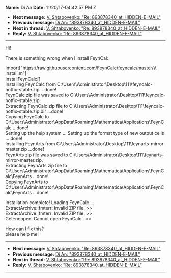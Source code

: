 **Name:** Di An
**Date:** 11/20/17-04:42:57 PM Z

  - **Next message:** [V. Shtabovenko: "Re:
    893878340_at_HIDDEN-E-MAIL"](1357.html)
  - **Previous message:** [Di An: "893878340_at_HIDDEN-E-MAIL"](1355.html)
  - **Next in thread:** [V. Shtabovenko: "Re:
    893878340_at_HIDDEN-E-MAIL"](1357.html)
  - **Reply:** [V. Shtabovenko: "Re: 893878340_at_HIDDEN-E-MAIL"](1357.html)

-----

Hi\!  

There is something wrong when I install FeynCal:  

Import["https://raw.githubusercontent.com/FeynCalc/feyncalc/master/\\  
install.m"]  
InstallFeynCalc[]  
Installing FeynCalc from
C:\\Users\\Administrator\\Desktop\\111\\feyncalc-hotfix-stable.zip
...done\!  
FeynCalc zip file was saved to
C:\\Users\\Administrator\\Desktop\\111\\feyncalc-hotfix-stable.zip.  
Extracting FeynCalc zip file to
C:\\Users\\Administrator\\Desktop\\111\\feyncalc-hotfix-stable.zip.dir
...done\!  
Copying FeynCalc to
C:\\Users\\Administrator\\AppData\\Roaming\\Mathematica\\Applications\\FeynCalc
...done\!  
Setting up the help system ... Setting up the format type of new output
cells ... done\!  
Installing FeynArts from
C:\\Users\\Administrator\\Desktop\\111\\feynarts-mirror-master.zip
...done\!  
FeynArts zip file was saved to
C:\\Users\\Administrator\\Desktop\\111\\feynarts-mirror-master.zip.  
Extracting FeynArts zip file to
C:\\Users\\Administrator\\AppData\\Roaming\\Mathematica\\Applications\\FeynCalc\\FeynArts
...done\!  
Copying FeynArts to
C:\\Users\\Administrator\\AppData\\Roaming\\Mathematica\\Applications\\FeynCalc\\FeynArts
...done\!  

Installation complete\! Loading FeynCalc ...  
ExtractArchive::fmterr: Invalid ZIP file. \>\>  
ExtractArchive::fmterr: Invalid ZIP file. \>\>  
Get::noopen: Cannot open FeynCalc\`. \>\>  

How can I fix this?  
please help me\!  

-----

  - **Next message:** [V. Shtabovenko: "Re:
    893878340_at_HIDDEN-E-MAIL"](1357.html)
  - **Previous message:** [Di An: "893878340_at_HIDDEN-E-MAIL"](1355.html)
  - **Next in thread:** [V. Shtabovenko: "Re:
    893878340_at_HIDDEN-E-MAIL"](1357.html)
  - **Reply:** [V. Shtabovenko: "Re: 893878340_at_HIDDEN-E-MAIL"](1357.html)

-----

